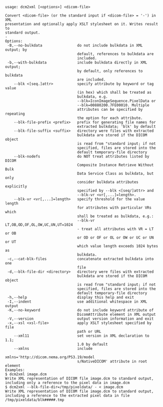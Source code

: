     usage: dcm2xml [<options>] <dicom-file>
    
    Convert <dicom-file> (or the standard input if <dicom-file> = '-') in XML
    presentation and optionally apply XSLT stylesheet on it. Writes result to
    standard output.
    -
    Options:
     -B,--no-bulkdata                do not include bulkdata in XML output; by
                                     default, references to bulkdata are
                                     included.
     -b,--with-bulkdata              include bulkdata directly in XML output;
                                     by default, only references to bulkdata
                                     are included.
        --blk <[seq.]attr>           specify attribute by keyword or tag value
                                     (in hex) which shall be treated as
                                     bulkdata, e.g.
                                     --blk=IconImageSequence.PixelData or
                                     --blk=00880200.7FE00010. Multiple
                                     attributes can be specified by repeating
                                     the option for each attribute.
        --blk-file-prefix <prefix>   prefix for generating file names for
                                     extracted bulkdata; 'blk' by default
        --blk-file-suffix <suffix>   directory were files with extracted
                                     bulkdata are stored if the DICOM object
                                     is read from "standard input; if not
                                     specified, files are stored into the
                                     default temporary-file directory
        --blk-nodefs                 do NOT treat attributes listed by DICOM
                                     Composite Instance Retrieve Without Bulk
                                     Data Service Class as bulkdata, but only
                                     consider bulkdata attributes explicitly
                                     specified by --blk <[seq/]attr> and
                                     --blk-vr <vr[,...]=length>.
        --blk-vr <vr[,...]=length>   specify threshold for the value length
                                     for attributes with particular VRs which
                                     shall be treated as bulkdata, e.g.:
                                     --blk-vr LT,OB,OD,OF,OL,OW,UC,UN,UT=1024
                                     - treat all attributes with VR = LT or OB
                                     or OD or OF or OL or OW or UC or UN or UT
                                     which value length exceeds 1024 bytes as
                                     bulkdata.
     -c,--cat-blk-files              concatenate extracted bulkdata into one
                                     file
     -d,--blk-file-dir <directory>   directory were files with extracted
                                     bulkdata are stored if the DICOM object
                                     is read from "standard input; if not
                                     specified, files are stored into the
                                     default temporary-file directory
     -h,--help                       display this help and exit
     -I,--indent                     use additional whitespace in XML output
     -K,--no-keyword                 do not include keyword attribute of
                                     DicomAttribute element in XML output
     -V,--version                    output version information and exit
     -x,--xsl <xsl-file>             apply XSLT stylesheet specified by file
                                     path or URL
        --xml11                      set version in XML declaration to 1.1;
                                     1.0 by default
        --xmlns                      include
                                     xmlns='http://dicom.nema.org/PS3.19/model
                                     s/NativeDICOM' attribute in root element
    Examples:
    $ dcm2xml image.dcm
    Write XML representation of DICOM file image.dcm to standard output,
    including only a reference to the pixel data in image.dcm
    $ dcm2xml --blk-file-dir=/tmp/pixeldata/ - < image.dcm
    Write XML representation of DICOM file image.dcm to standard output,
    including a reference to the extracted pixel data in file
    /tmp/pixeldata/blk#####.tmp
